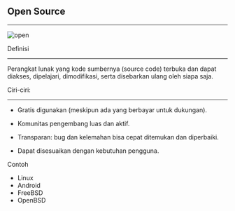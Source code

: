 ## Open Source
---

![open](https://mediaedukasi.id/wp-content/uploads/2023/11/open-source-101-everything.jpg)

Definisi
___

Perangkat lunak yang kode sumbernya (source code) terbuka dan dapat diakses, dipelajari, dimodifikasi, serta disebarkan ulang oleh siapa saja.

Ciri-ciri:
___

- Gratis digunakan (meskipun ada yang berbayar untuk dukungan).

- Komunitas pengembang luas dan aktif.

- Transparan: bug dan kelemahan bisa cepat ditemukan dan diperbaiki.

- Dapat disesuaikan dengan kebutuhan pengguna.

Contoh

- Linux
- Android
- FreeBSD
- OpenBSD